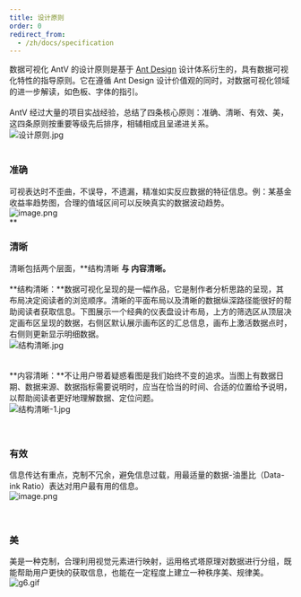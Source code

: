 ```yaml
---
title: 设计原则
order: 0
redirect_from:
  - /zh/docs/specification
---
```


数据可视化 AntV 的设计原则是基于 [Ant Design](https://ant.design/docs/spec/introduce-cn) 设计体系衍生的，具有数据可视化特性的指导原则。它在遵循 Ant Design 设计价值观的同时，对数据可视化领域的进一步解读，如色板、字体的指引。<br /> <br />AntV 经过大量的项目实战经验，总结了四条核心原则：准确、清晰、有效、美，这四条原则按重要等级先后排序，相辅相成且呈递进关系。<br />![设计原则.jpg](https://cdn.nlark.com/yuque/0/2020/jpeg/100257/1605616701807-7e6ad517-d282-4cb3-af04-8913e37a0c72.jpeg#align=left&display=inline&height=524&margin=%5Bobject%20Object%5D&name=%E8%AE%BE%E8%AE%A1%E5%8E%9F%E5%88%99.jpg&originHeight=524&originWidth=3840&size=81604&status=done&style=none&width=3840)<br /> <br />

### **准确**

可视表达时不歪曲，不误导，不遗漏，精准如实反应数据的特征信息。例：某基金收益率趋势图，合理的值域区间可以反映真实的数据波动趋势。<br />![image.png](https://cdn.nlark.com/yuque/0/2020/png/100257/1605616701766-f07174d3-87cd-49b0-8a47-7ca940e6df53.png#align=left&display=inline&height=988&margin=%5Bobject%20Object%5D&name=image.png&originHeight=988&originWidth=3840&size=640834&status=done&style=none&width=3840)<br />\*\*<br />

### **清晰**

清晰包括两个层面，**结构清晰 **与 **内容清晰。**<br />**<br />**结构清晰：**数据可视化呈现的是一幅作品，它是制作者分析思路的呈现，其布局决定阅读者的浏览顺序。清晰的平面布局以及清晰的数据纵深路径能很好的帮助阅读者获取信息。下图展示一个经典的仪表盘设计布局，上方的筛选区从顶层决定画布区呈现的数据，右侧区默认展示画布区的汇总信息，画布上激活数据点时，右侧则更新显示明细数据。<br />![结构清晰.jpg](https://cdn.nlark.com/yuque/0/2020/jpeg/100257/1605616701740-a357715e-b4e8-40ed-8932-71f086b8dfb7.jpeg#align=left&display=inline&height=1300&margin=%5Bobject%20Object%5D&name=%E7%BB%93%E6%9E%84%E6%B8%85%E6%99%B0.jpg&originHeight=1300&originWidth=3840&size=927563&status=done&style=none&width=3840)<br /> <br /> <br />**内容清晰：\*\*不让用户带着疑惑看图是我们始终不变的追求。当图上有数据日期、数据来源、数据指标需要说明时，应当在恰当的时间、合适的位置给予说明，以帮助阅读者更好地理解数据、定位问题。<br />![结构清晰-1.jpg](https://cdn.nlark.com/yuque/0/2020/jpeg/100257/1605616701780-d7786bc9-5eae-4f1a-bd0f-b308613b07a8.jpeg#align=left&display=inline&height=1694&margin=%5Bobject%20Object%5D&name=%E7%BB%93%E6%9E%84%E6%B8%85%E6%99%B0-1.jpg&originHeight=1694&originWidth=3840&size=454630&status=done&style=none&width=3840)<br /> <br /> <br />

### **有效**

信息传达有重点，克制不冗余，避免信息过载，用最适量的数据-油墨比（Data-ink Ratio）表达对用户最有用的信息。<br />![image.png](https://cdn.nlark.com/yuque/0/2020/png/100257/1605616701756-b1757d30-04b9-4f8b-b5d1-35d152245736.png#align=left&display=inline&height=1432&margin=%5Bobject%20Object%5D&name=image.png&originHeight=1432&originWidth=3840&size=733302&status=done&style=none&width=3840)<br /> <br /> <br />

### **美**

美是一种克制，合理利用视觉元素进行映射，运用格式塔原理对数据进行分组，既能帮助用户更快的获取信息，也能在一定程度上建立一种秩序美、规律美。<br />![g6.gif](https://cdn.nlark.com/yuque/0/2020/gif/100257/1605616701864-fc3e6bac-1545-4bc4-a2d3-77062da0d7a4.gif#align=left&display=inline&height=475&margin=%5Bobject%20Object%5D&name=g6.gif&originHeight=475&originWidth=1280&size=2404100&status=done&style=none&width=1280)
